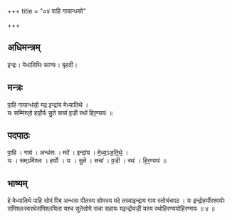 +++
title = "०४ पाहि गायान्धसो"

+++
## अधिमन्त्रम्
इन्द्रः। मेधातिथिः काण्वः। बृहती।

## मन्त्रः
पा॒हि गायान्ध॑सो॒ मद॒ इन्द्रा॑य मेध्यातिथे ।  
यः सम्मि॑श्लो॒ हर्यो॒र्यः सु॒ते सचा॑ व॒ज्री रथो॑ हिर॒ण्ययः॑ ॥

## पदपाठः
पा॒हि । गाय॑ । अन्ध॑सः । मदे॑ । इन्द्रा॑य । मे॒ध्य॒ऽअ॒ति॒थे॒ ।  
यः । सम्ऽमि॑श्लः । हर्योः॑ । यः । सु॒ते । सचा॑ । व॒ज्री । रथः॑ । हि॒र॒ण्ययः॑ ॥

## भाष्यम्
हे मेध्यातिथे पाहि सोमं पिब अन्धसः पीतस्य सोमस्य मदे तस्माइन्द्राय गाय स्तोत्रंचपठ । यः इन्द्रोहर्योरश्वयोः संमिश्लःस्वरथेसंमिश्लयिता यश्च सुतेसोमे सचा सहायः यइन्द्रोवज्री यस्य रथोहिरण्ययोहिरण्मयः ॥ ४ ॥